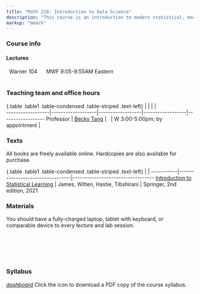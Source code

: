 ```yaml
---
title: "Math 218: Introduction to Data Science"
description: "This course is an introduction to modern statistical, machine learning, and computational methods to analyze large and complex data sets that arise in a variety of fields, from biology to economics to astrophysics. The theoretical underpinnings of the most important modeling and predictive methods will be covered, including regression, classification, clustering, resampling, and tree-based methods. Student work will involve implementation of these concepts using open-source computational tools."
markup: "mmark"
---
```


### Course info

#### Lectures

<font color="#875687"><i class="fas fa-university"></i></font> &nbsp; Warner 104 &nbsp;&nbsp; <font color="#875687"><i class="fas fa-calendar"></i></font> &nbsp; MWF 9:05-9:55AM Eastern
<br>
<br>


### Teaching team and office hours 

{.table .table1 .table-condensed .table-striped .text-left}
<span></span>     | <span></span>     | <span></span>    | <span></span>    |  <span></span>      
------------------|-------------------|------------------|------------------|------------------ 
Professor        | [Becky Tang](https://beckytang.rbind.io/) | <a href="mailto:btang@middlebury.edu" title="email"><i class="fa fa-envelope"></i></a> &nbsp; <a href="https://github.com/beckytang" title="GitHub"><i class="fa fa-github"></i></a> | W 3:00-5:00pm; by appointment | 

### Texts

All books are freely available online. Hardcopies are also available for purchase.

{.table .table1 .table-condensed .table-striped .text-left}
 <span></span>     | <span></span> | <span></span> 
-----------|---------------------------------|----------------------------------
[Introduction to Statistical Learning](https://www.statlearning.com/) | James, Witten, Hastie, Tibshirani | Springer, 2nd edition, 2021

### Materials

You should have a fully-charged laptop, tablet with keyboard, or comparable device to every lecture and lab session.

<br><br><br><br>

### Syllabus

<a href = "Math218_Syllabus.pdf"><i class="material-icons">dashboard</i></a> Click the icon to download a PDF copy of the course syllabus. 
